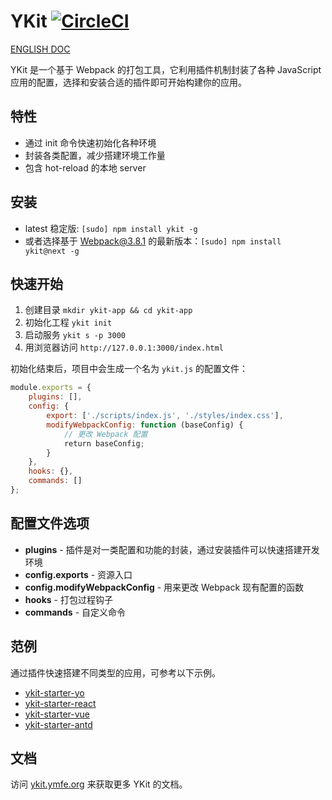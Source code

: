 # YKit [![CircleCI](https://circleci.com/gh/YMFE/ykit.svg?style=shield)](https://circleci.com/gh/YMFE/ykit)

[ENGLISH DOC](./README-en.md)

YKit 是一个基于 Webpack 的打包工具，它利用插件机制封装了各种 JavaScript 应用的配置，选择和安装合适的插件即可开始构建你的应用。

## 特性

- 通过 init 命令快速初始化各种环境
- 封装各类配置，减少搭建环境工作量
- 包含 hot-reload 的本地 server

## 安装

- latest 稳定版: `[sudo] npm install ykit -g`
- 或者选择基于 Webpack@3.8.1 的最新版本：`[sudo] npm install ykit@next -g`

## 快速开始


1. 创建目录 `mkdir ykit-app && cd ykit-app`
2. 初始化工程 `ykit init`
3. 启动服务 `ykit s -p 3000`
4. 用浏览器访问 `http://127.0.0.1:3000/index.html`

初始化结束后，项目中会生成一个名为 `ykit.js` 的配置文件：

```javascript
module.exports = {
    plugins: [],
    config: {
        export: ['./scripts/index.js', './styles/index.css'],
        modifyWebpackConfig: function (baseConfig) {
            // 更改 Webpack 配置
            return baseConfig;
        }
    },
    hooks: {},
    commands: []
};
```

## 配置文件选项

- **plugins** - 插件是对一类配置和功能的封装，通过安装插件可以快速搭建开发环境
- **config.exports** - 资源入口
- **config.modifyWebpackConfig** - 用来更改 Webpack 现有配置的函数
- **hooks** - 打包过程钩子
- **commands** - 自定义命令

## 范例

通过插件快速搭建不同类型的应用，可参考以下示例。

- [ykit-starter-yo][2]
- [ykit-starter-react][3]
- [ykit-starter-vue][4]
- [ykit-starter-antd][5]

## 文档

访问 [ykit.ymfe.org][1] 来获取更多 YKit 的文档。

[1]: https://ykit.ymfe.org/
[2]: https://github.com/roscoe054/ykit-starter-yo
[3]: https://github.com/roscoe054/ykit-starter-react
[4]: https://github.com/roscoe054/ykit-starter-vue
[5]: https://github.com/roscoe054/ykit-starter-antd
